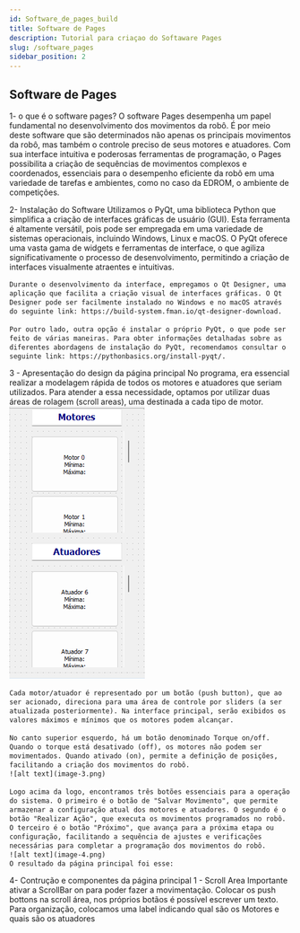 ```yaml
---
id: Software_de_pages_build
title: Software de Pages
description: Tutorial para criaçao do Softaware Pages
slug: /software_pages
sidebar_position: 2
---
```


## Software de Pages
1- o que é o software pages?
    O software Pages desempenha um papel fundamental no desenvolvimento dos movimentos da robô. É por meio deste software que são determinados
    não apenas os principais movimentos da robô, mas também o controle preciso de seus motores e atuadores. Com sua interface intuitiva e poderosas ferramentas de programação, o Pages possibilita a criação de sequências de movimentos complexos e coordenados, essenciais para o desempenho eficiente da robô em uma variedade de tarefas e ambientes, como no caso da EDROM, o ambiente de competições.

2- Instalação do Software
    Utilizamos o PyQt, uma biblioteca Python que simplifica a criação de interfaces gráficas de usuário (GUI). Esta ferramenta é altamente versátil, pois pode ser empregada em uma variedade de sistemas operacionais, incluindo Windows, Linux e macOS. O PyQt oferece uma vasta gama de widgets e ferramentas de interface, o que agiliza significativamente o processo de desenvolvimento, permitindo a criação de interfaces visualmente atraentes e intuitivas.

    Durante o desenvolvimento da interface, empregamos o Qt Designer, uma aplicação que facilita a criação visual de interfaces gráficas. O Qt Designer pode ser facilmente instalado no Windows e no macOS através do seguinte link: https://build-system.fman.io/qt-designer-download.

    Por outro lado, outra opção é instalar o próprio PyQt, o que pode ser feito de várias maneiras. Para obter informações detalhadas sobre as diferentes abordagens de instalação do PyQt, recomendamos consultar o seguinte link: https://pythonbasics.org/install-pyqt/.

3 - Apresentação do design da página principal
    No programa, era essencial realizar a modelagem rápida de todos os motores e atuadores que seriam utilizados. Para atender a essa necessidade, optamos por utilizar duas áreas de rolagem (scroll areas), uma destinada a cada tipo de motor.
    ![alt text](image-2.png)

    Cada motor/atuador é representado por um botão (push button), que ao ser acionado, direciona para uma área de controle por sliders (a ser atualizada posteriormente). Na interface principal, serão exibidos os valores máximos e mínimos que os motores podem alcançar.

    No canto superior esquerdo, há um botão denominado Torque on/off. Quando o torque está desativado (off), os motores não podem ser movimentados. Quando ativado (on), permite a definição de posições, facilitando a criação dos movimentos do robô.
    ![alt text](image-3.png)

    Logo acima da logo, encontramos três botões essenciais para a operação do sistema. O primeiro é o botão de "Salvar Movimento", que permite armazenar a configuração atual dos motores e atuadores. O segundo é o botão "Realizar Ação", que executa os movimentos programados no robô. O terceiro é o botão "Próximo", que avança para a próxima etapa ou configuração, facilitando a sequência de ajustes e verificações necessárias para completar a programação dos movimentos do robô. 
    ![alt text](image-4.png)
    O resultado da página principal foi esse:


4- Contrução e componentes da página principal
    1 - Scroll Area
        Importante ativar a ScrollBar on para poder fazer a movimentação.
        Colocar os push bottons na scroll área, nos próprios botãos é possível escrever um texto.
        Para organização, colocamos uma label indicando qual são os Motores e quais são os atuadores


    



